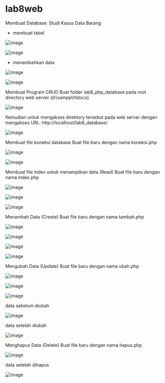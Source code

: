 # lab8web
Membuat Database: Studi Kasus Data Barang 
- membuat tabel 

![image](https://user-images.githubusercontent.com/56473376/120761408-5aaf9500-c53f-11eb-950c-a893923e6feb.png)

![image](https://user-images.githubusercontent.com/56473376/120761499-73b84600-c53f-11eb-99d2-bc98d7c653c5.png)
 
 - menambahkan data 

![image](https://user-images.githubusercontent.com/56473376/120761609-95b1c880-c53f-11eb-9837-a6e2138ed0c5.png)
 
 ![image](https://user-images.githubusercontent.com/56473376/120761683-a6fad500-c53f-11eb-87de-f0878cba1a2c.png)
 
 Membuat Program CRUD
Buat folder lab8_php_database pada root directory web server (d:\xampp\htdocs)

![image](https://user-images.githubusercontent.com/56473376/120762008-01943100-c540-11eb-9404-e222106d41f5.png)

Kemudian untuk mengakses direktory tersebut pada web server dengan mengakses URL:
http://localhost/lab8_database/

![image](https://user-images.githubusercontent.com/56473376/120762118-25f00d80-c540-11eb-954e-b6c44d5d7b01.png)

 Membuat file koneksi database
Buat file baru dengan nama koneksi.php

![image](https://user-images.githubusercontent.com/56473376/120762409-6e0f3000-c540-11eb-9cd5-0f3f1bce552a.png)

![image](https://user-images.githubusercontent.com/56473376/120762495-83845a00-c540-11eb-9aaa-a085ea1199e7.png)
 
 Membuat file index untuk menampilkan data (Read)
Buat file baru dengan nama index.php

![image](https://user-images.githubusercontent.com/56473376/120762741-bb8b9d00-c540-11eb-92a0-246fbb554f21.png)


![image](https://user-images.githubusercontent.com/56473376/120762766-c2b2ab00-c540-11eb-9a51-be7f424c4319.png)

![image](https://user-images.githubusercontent.com/56473376/120762903-ebd33b80-c540-11eb-814f-6b625f8a13fc.png)


Menambah Data (Create)
Buat file baru dengan nama tambah.php

![image](https://user-images.githubusercontent.com/56473376/120763165-2937c900-c541-11eb-8bfa-1cca6bd69387.png)

![image](https://user-images.githubusercontent.com/56473376/120763195-30f76d80-c541-11eb-8ae6-adad7dda0d91.png)

![image](https://user-images.githubusercontent.com/56473376/120763255-3fde2000-c541-11eb-95ac-5c224641c72b.png)

![image](https://user-images.githubusercontent.com/56473376/120763442-6a2fdd80-c541-11eb-8401-e91e2372a1c6.png)


Mengubah Data (Update)
Buat file baru dengan nama ubah.php

![image](https://user-images.githubusercontent.com/56473376/120763651-a2cfb700-c541-11eb-9ede-31062f97db7a.png)

![image](https://user-images.githubusercontent.com/56473376/120763681-a95e2e80-c541-11eb-870f-8117085377a4.png)

![image](https://user-images.githubusercontent.com/56473376/120763714-b0853c80-c541-11eb-948a-b8d16871982d.png)

data sebelum diubah 

![image](https://user-images.githubusercontent.com/56473376/120763958-f04c2400-c541-11eb-9776-275bca2523a6.png)

data setelah diubah 

![image](https://user-images.githubusercontent.com/56473376/120764101-0f4ab600-c542-11eb-985f-9ad09472bbbc.png)

Menghapus Data (Delete)
Buat file baru dengan nama hapus.php

![image](https://user-images.githubusercontent.com/56473376/120764448-59339c00-c542-11eb-9088-e51361cb6abe.png)

data setelah dihapus 

![image](https://user-images.githubusercontent.com/56473376/120765011-f7276680-c542-11eb-923f-de235eab6f61.png)
